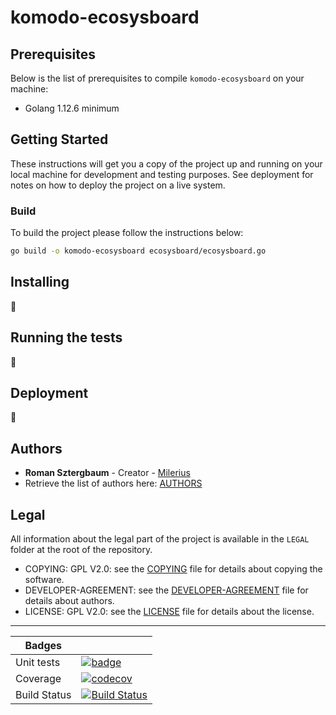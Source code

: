 # komodo-ecosysboard

## Prerequisites

Below is the list of prerequisites to compile `komodo-ecosysboard` on your machine:

- Golang 1.12.6 minimum

## Getting Started

These instructions will get you a copy of the project up and running on your local machine for development and testing purposes.
See deployment for notes on how to deploy the project on a live system.

### Build

To build the project please follow the instructions below:

```bash
go build -o komodo-ecosysboard ecosysboard/ecosysboard.go
```

## Installing

:construction:

## Running the tests

:construction:

## Deployment

:construction:

## Authors

-  **Roman Sztergbaum** - Creator - [Milerius](https://github.com/Milerius)
- Retrieve the list of authors here: [AUTHORS](LEGAL/AUTHORS)

## Legal

All information about the legal part of the project is available in the `LEGAL` folder at the root of the repository.

- COPYING: GPL V2.0: see the [COPYING](LEGAL/COPYING) file for details about copying the software.
- DEVELOPER-AGREEMENT: see the [DEVELOPER-AGREEMENT](LEGAL/DEVELOPER-AGREEMENT) file for details about authors.
- LICENSE: GPL V2.0: see the [LICENSE](LEGAL/LICENSE) file for details about the license.

***

| Badges     |                                                                                                                                                              |
|------------|--------------------------------------------------------------------------------------------------------------------------------------------------------------|
| Unit tests | [![badge](https://report.ci/status/Milerius/komodo-ecosysboard/badge.svg?branch=master)](https://report.ci/status/Milerius/komodo-ecosysboard?branch=master) |
| Coverage   | [![codecov](https://codecov.io/gh/Milerius/komodo-ecosysboard/branch/master/graph/badge.svg)](https://codecov.io/gh/Milerius/komodo-ecosysboard)                                                                                                                                                              |
| Build Status | [![Build Status](https://travis-ci.com/Milerius/komodo-ecosysboard.svg?branch=master)](https://travis-ci.com/Milerius/komodo-ecosysboard)                                                                                                                                                              |